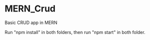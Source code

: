 # MERN_Crud
Basic CRUD app in MERN

Run "npm install" in both folders, then run "npm start" in both folder.
